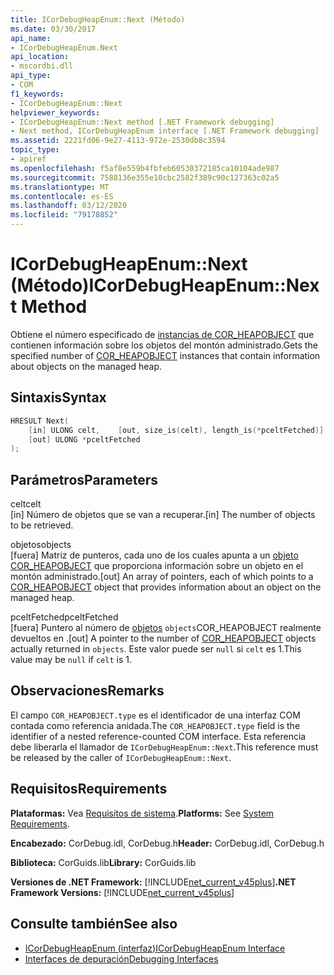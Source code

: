 ```yaml
---
title: ICorDebugHeapEnum::Next (Método)
ms.date: 03/30/2017
api_name:
- ICorDebugHeapEnum.Next
api_location:
- mscordbi.dll
api_type:
- COM
f1_keywords:
- ICorDebugHeapEnum::Next
helpviewer_keywords:
- ICorDebugHeapEnum::Next method [.NET Framework debugging]
- Next method, ICorDebugHeapEnum interface [.NET Framework debugging]
ms.assetid: 2221fd06-9e27-4113-972e-2530db8c3594
topic_type:
- apiref
ms.openlocfilehash: f5af8e559b4fbfeb60530372185ca10104ade987
ms.sourcegitcommit: 7588136e355e10cbc2582f389c90c127363c02a5
ms.translationtype: MT
ms.contentlocale: es-ES
ms.lasthandoff: 03/12/2020
ms.locfileid: "79178852"
---
```

# <a name="icordebugheapenumnext-method"></a><span data-ttu-id="b4a7c-102">ICorDebugHeapEnum::Next (Método)</span><span class="sxs-lookup"><span data-stu-id="b4a7c-102">ICorDebugHeapEnum::Next Method</span></span>
<span data-ttu-id="b4a7c-103">Obtiene el número especificado de [instancias de COR_HEAPOBJECT](cor-heapobject-structure.md) que contienen información sobre los objetos del montón administrado.</span><span class="sxs-lookup"><span data-stu-id="b4a7c-103">Gets the specified number of [COR_HEAPOBJECT](cor-heapobject-structure.md) instances that contain information about objects on the managed heap.</span></span>  
  
## <a name="syntax"></a><span data-ttu-id="b4a7c-104">Sintaxis</span><span class="sxs-lookup"><span data-stu-id="b4a7c-104">Syntax</span></span>  
  
```cpp  
HRESULT Next(  
    [in] ULONG celt,    [out, size_is(celt), length_is(*pceltFetched)] COR_HEAPOBJECT  objects[],
    [out] ULONG *pceltFetched  
);  
```  
  
## <a name="parameters"></a><span data-ttu-id="b4a7c-105">Parámetros</span><span class="sxs-lookup"><span data-stu-id="b4a7c-105">Parameters</span></span>  
 <span data-ttu-id="b4a7c-106">celt</span><span class="sxs-lookup"><span data-stu-id="b4a7c-106">celt</span></span>  
 <span data-ttu-id="b4a7c-107">[in] Número de objetos que se van a recuperar.</span><span class="sxs-lookup"><span data-stu-id="b4a7c-107">[in] The number of objects to be retrieved.</span></span>  
  
 <span data-ttu-id="b4a7c-108">objetos</span><span class="sxs-lookup"><span data-stu-id="b4a7c-108">objects</span></span>  
 <span data-ttu-id="b4a7c-109">[fuera] Matriz de punteros, cada uno de los cuales apunta a un [objeto COR_HEAPOBJECT](cor-heapobject-structure.md) que proporciona información sobre un objeto en el montón administrado.</span><span class="sxs-lookup"><span data-stu-id="b4a7c-109">[out] An array of pointers, each of which points to a [COR_HEAPOBJECT](cor-heapobject-structure.md) object that provides information about an object on the managed heap.</span></span>  
  
 <span data-ttu-id="b4a7c-110">pceltFetched</span><span class="sxs-lookup"><span data-stu-id="b4a7c-110">pceltFetched</span></span>  
 <span data-ttu-id="b4a7c-111">[fuera] Puntero al número de [objetos](cor-heapobject-structure.md) `objects`COR_HEAPOBJECT realmente devueltos en .</span><span class="sxs-lookup"><span data-stu-id="b4a7c-111">[out] A pointer to the number of [COR_HEAPOBJECT](cor-heapobject-structure.md) objects actually returned in `objects`.</span></span> <span data-ttu-id="b4a7c-112">Este valor puede ser `null` si `celt` es 1.</span><span class="sxs-lookup"><span data-stu-id="b4a7c-112">This value may be `null` if `celt` is 1.</span></span>  
  
## <a name="remarks"></a><span data-ttu-id="b4a7c-113">Observaciones</span><span class="sxs-lookup"><span data-stu-id="b4a7c-113">Remarks</span></span>  
 <span data-ttu-id="b4a7c-114">El campo `COR_HEAPOBJECT.type` es el identificador de una interfaz COM contada como referencia anidada.</span><span class="sxs-lookup"><span data-stu-id="b4a7c-114">The `COR_HEAPOBJECT.type` field is the identifier of a nested reference-counted COM interface.</span></span> <span data-ttu-id="b4a7c-115">Esta referencia debe liberarla el llamador de `ICorDebugHeapEnum::Next`.</span><span class="sxs-lookup"><span data-stu-id="b4a7c-115">This reference must be released by the caller of `ICorDebugHeapEnum::Next`.</span></span>  
  
## <a name="requirements"></a><span data-ttu-id="b4a7c-116">Requisitos</span><span class="sxs-lookup"><span data-stu-id="b4a7c-116">Requirements</span></span>  
 <span data-ttu-id="b4a7c-117">**Plataformas:** Vea [Requisitos de sistema](../../../../docs/framework/get-started/system-requirements.md).</span><span class="sxs-lookup"><span data-stu-id="b4a7c-117">**Platforms:** See [System Requirements](../../../../docs/framework/get-started/system-requirements.md).</span></span>  
  
 <span data-ttu-id="b4a7c-118">**Encabezado:** CorDebug.idl, CorDebug.h</span><span class="sxs-lookup"><span data-stu-id="b4a7c-118">**Header:** CorDebug.idl, CorDebug.h</span></span>  
  
 <span data-ttu-id="b4a7c-119">**Biblioteca:** CorGuids.lib</span><span class="sxs-lookup"><span data-stu-id="b4a7c-119">**Library:** CorGuids.lib</span></span>  
  
 <span data-ttu-id="b4a7c-120">**Versiones de .NET Framework:** [!INCLUDE[net_current_v45plus](../../../../includes/net-current-v45plus-md.md)]</span><span class="sxs-lookup"><span data-stu-id="b4a7c-120">**.NET Framework Versions:** [!INCLUDE[net_current_v45plus](../../../../includes/net-current-v45plus-md.md)]</span></span>  
  
## <a name="see-also"></a><span data-ttu-id="b4a7c-121">Consulte también</span><span class="sxs-lookup"><span data-stu-id="b4a7c-121">See also</span></span>

- [<span data-ttu-id="b4a7c-122">ICorDebugHeapEnum (interfaz)</span><span class="sxs-lookup"><span data-stu-id="b4a7c-122">ICorDebugHeapEnum Interface</span></span>](icordebugheapenum-interface.md)
- [<span data-ttu-id="b4a7c-123">Interfaces de depuración</span><span class="sxs-lookup"><span data-stu-id="b4a7c-123">Debugging Interfaces</span></span>](debugging-interfaces.md)
